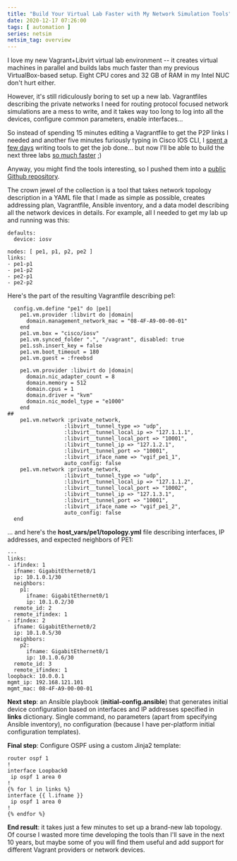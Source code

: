 ```yaml
---
title: "Build Your Virtual Lab Faster with My Network Simulation Tools"
date: 2020-12-17 07:26:00
tags: [ automation ]
series: netsim
netsim_tag: overview
---
```

I love my new Vagrant+Libvirt virtual lab environment -- it creates virtual machines in parallel and builds labs much faster than my previous VirtualBox-based setup. Eight CPU cores and 32 GB of RAM in my Intel NUC don't hurt either. 

However, it's still ridiculously boring to set up a new lab. Vagrantfiles describing the private networks I need for routing protocol focused network simulations are a mess to write, and it takes way too long to log into all the devices, configure common parameters, enable interfaces...
<!--more-->
So instead of spending 15 minutes editing a Vagrantfile to get the P2P links I needed and another five minutes furiously typing in Cisco IOS CLI, I [spent a few days](https://xkcd.com/1319/) writing tools to get the job done... but now I'll be able to build the next three labs [so much faster](https://xkcd.com/974/) ;)

Anyway, you might find the tools interesting, so I pushed them into a [public Github repository](https://github.com/ipspace/netsim-tools).

The crown jewel of the collection is a tool that takes network topology description in a YAML file that I made as simple as possible, creates addressing plan, Vagrantfile, Ansible inventory, and a data model describing all the network devices in details. For example, all I needed to get my lab up and running was this:

```
defaults:
  device: iosv

nodes: [ pe1, p1, p2, pe2 ]
links:
- pe1-p1
- pe1-p2
- pe2-p1
- pe2-p2
```

Here's the part of the resulting Vagrantfile describing pe1:

```
  config.vm.define "pe1" do |pe1|
    pe1.vm.provider :libvirt do |domain|
      domain.management_network_mac = "08-4F-A9-00-00-01"
    end
    pe1.vm.box = "cisco/iosv"
    pe1.vm.synced_folder ".", "/vagrant", disabled: true
    pe1.ssh.insert_key = false
    pe1.vm.boot_timeout = 180
    pe1.vm.guest = :freebsd

    pe1.vm.provider :libvirt do |domain|
      domain.nic_adapter_count = 8
      domain.memory = 512
      domain.cpus = 1
      domain.driver = "kvm"
      domain.nic_model_type = "e1000"
    end
##
    pe1.vm.network :private_network,
                  :libvirt__tunnel_type => "udp",
                  :libvirt__tunnel_local_ip => "127.1.1.1",
                  :libvirt__tunnel_local_port => "10001",
                  :libvirt__tunnel_ip => "127.1.2.1",
                  :libvirt__tunnel_port => "10001",
                  :libvirt__iface_name => "vgif_pe1_1",
                  auto_config: false
    pe1.vm.network :private_network,
                  :libvirt__tunnel_type => "udp",
                  :libvirt__tunnel_local_ip => "127.1.1.2",
                  :libvirt__tunnel_local_port => "10002",
                  :libvirt__tunnel_ip => "127.1.3.1",
                  :libvirt__tunnel_port => "10001",
                  :libvirt__iface_name => "vgif_pe1_2",
                  auto_config: false
  end
```

... and here's the **host_vars/pe1/topology.yml** file describing interfaces, IP addresses, and expected neighbors of PE1:

```
---
links:
- ifindex: 1
  ifname: GigabitEthernet0/1
  ip: 10.1.0.1/30
  neighbors:
    p1:
      ifname: GigabitEthernet0/1
      ip: 10.1.0.2/30
  remote_id: 2
  remote_ifindex: 1
- ifindex: 2
  ifname: GigabitEthernet0/2
  ip: 10.1.0.5/30
  neighbors:
    p2:
      ifname: GigabitEthernet0/1
      ip: 10.1.0.6/30
  remote_id: 3
  remote_ifindex: 1
loopback: 10.0.0.1
mgmt_ip: 192.168.121.101
mgmt_mac: 08-4F-A9-00-00-01
```

**Next step**: an Ansible playbook (**initial-config.ansible**) that generates initial device configuration based on interfaces and IP addresses specified in **links** dictionary. Single command, no parameters (apart from specifying Ansible inventory), no configuration (because I have per-platform initial configuration templates).

**Final step**: Configure OSPF using a custom Jinja2 template:

```
router ospf 1
!
interface Loopback0
 ip ospf 1 area 0
!
{% for l in links %}
interface {{ l.ifname }}
 ip ospf 1 area 0
!
{% endfor %}
```

**End result**: it takes just a few minutes to set up a brand-new lab topology. Of course I wasted more time developing the tools than I'll save in the next 10 years, but maybe some of you will find them useful and add support for different Vagrant providers or network devices.
